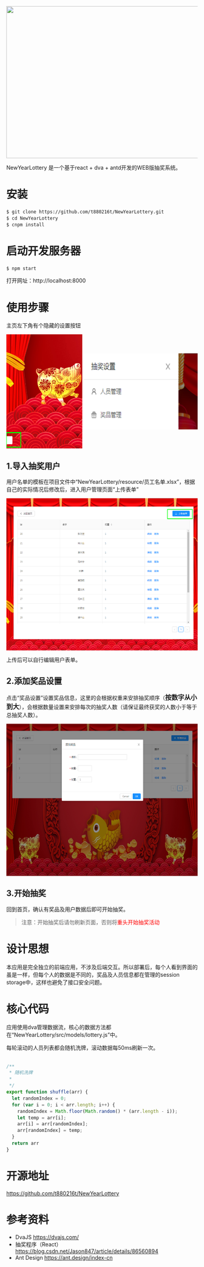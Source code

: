 
<img src="./resource/lottery.gif" width = "600" height = "400" alt="" align=center></img>

NewYearLottery 是一个基于react + dva + antd开发的WEB版抽奖系统。

# 安装
```bash
$ git clone https://github.com/t880216t/NewYearLottery.git
$ cd NewYearLottery
$ cnpm install
```
# 启动开发服务器
```bash
$ npm start
```
打开网址：http://localhost:8000

# 使用步骤
主页左下角有个隐藏的设置按钮

<img src="./resource/settingbutton.png" width = "200" height = "300" alt="" align=center></img>
<img src="./resource/settinglist.png" width = "300" height = "200" alt="" align=center></img>

## 1.导入抽奖用户
用户名单的模板在项目文件中“NewYearLottery/resource/员工名单.xlsx”，根据自己的实际情况后修改后，进入用户管理页面“上传表单”

<img src="./resource/userdata.png" width = "600" height = "400" alt="" align=center></img>

上传后可以自行编辑用户表单。


## 2.添加奖品设置
点击“奖品设置”设置奖品信息，这里的会根据权重来安排抽奖顺序（**<big>按数字从小到大</big>**），会根据数量设置来安排每次的抽奖人数（请保证最终获奖的人数小于等于总抽奖人数）。

<img src="./resource/rewardsetting.png" width = "600" height = "400" alt="" align=center></img>

## 3.开始抽奖

回到首页，确认有奖品及用户数据后即可开始抽奖。

> 注意：开始抽奖后请勿刷新页面，否则将<font color=red>重头开始抽奖活动</font>


# 设计思想

本应用是完全独立的前端应用，不涉及后端交互。所以部署后，每个人看到界面的虽是一样，但每个人的数据是不同的，奖品及人员信息都在管理的session storage中，这样也避免了接口安全问题。

# 核心代码
应用使用dva管理数据流，核心的数据方法都在“NewYearLottery/src/models/lottery.js”中。

每轮滚动的人员列表都会随机洗牌，滚动数据每50ms刷新一次。
```javascript

/**
 * 随机洗牌
 *
 */
export function shuffle(arr) {
  let randomIndex = 0;
  for (var i = 0; i < arr.length; i++) {
    randomIndex = Math.floor(Math.random() * (arr.length - i));
    let temp = arr[i];
    arr[i] = arr[randomIndex];
    arr[randomIndex] = temp;
  }
  return arr
}

```

# 开源地址

https://github.com/t880216t/NewYearLottery

# 参考资料

* DvaJS https://dvajs.com/
* 抽奖程序（React）https://blog.csdn.net/Jason847/article/details/86560894
* Ant Design https://ant.design/index-cn
